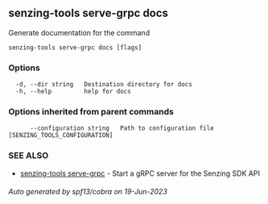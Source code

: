 ## senzing-tools serve-grpc docs

Generate documentation for the command

```
senzing-tools serve-grpc docs [flags]
```

### Options

```
  -d, --dir string   Destination directory for docs
  -h, --help         help for docs
```

### Options inherited from parent commands

```
      --configuration string   Path to configuration file [SENZING_TOOLS_CONFIGURATION]
```

### SEE ALSO

* [senzing-tools serve-grpc](senzing-tools_serve-grpc.md)	 - Start a gRPC server for the Senzing SDK API

###### Auto generated by spf13/cobra on 19-Jun-2023
